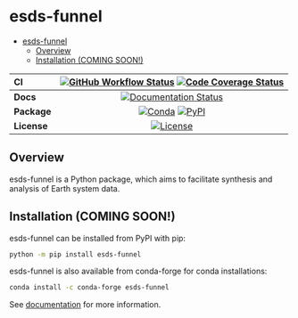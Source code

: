 # esds-funnel

- [esds-funnel](#esds-funnel)
  - [Overview](#overview)
  - [Installation (COMING SOON!)](#installation-coming-soon)

| CI          | [![GitHub Workflow Status][github-ci-badge]][github-ci-link] [![Code Coverage Status][codecov-badge]][codecov-link] |
| :---------- | :-----------------------------------------------------------------------------------------------------------------: |
| **Docs**    |                                   [![Documentation Status][rtd-badge]][rtd-link]                                    |
| **Package** |                        [![Conda][conda-badge]][conda-link] [![PyPI][pypi-badge]][pypi-link]                         |
| **License** |                                       [![License][license-badge]][repo-link]                                        |

## Overview

esds-funnel is a Python package, which aims to facilitate synthesis and analysis of Earth system data.

## Installation (COMING SOON!)

esds-funnel can be installed from PyPI with pip:

```bash
python -m pip install esds-funnel
```

esds-funnel is also available from conda-forge for conda installations:

```bash
conda install -c conda-forge esds-funnel
```

See [documentation](https://esds-funnel.readthedocs.io) for more information.

[github-ci-badge]: https://img.shields.io/github/workflow/status/NCAR/esds-funnel/CI?label=CI&logo=github&style=for-the-badge
[github-ci-link]: https://github.com/NCAR/esds-funnel/actions?query=workflow%3ACI
[codecov-badge]: https://img.shields.io/codecov/c/github/NCAR/esds-funnel.svg?logo=codecov&style=for-the-badge
[codecov-link]: https://codecov.io/gh/NCAR/esds-funnel
[rtd-badge]: https://img.shields.io/readthedocs/esds-funnel/latest.svg?style=for-the-badge
[rtd-link]: https://esds-funnel.readthedocs.io/en/latest/?badge=latest
[pypi-badge]: https://img.shields.io/pypi/v/esds-funnel?logo=pypi&style=for-the-badge
[pypi-link]: https://pypi.org/project/esds-funnel
[conda-badge]: https://img.shields.io/conda/vn/conda-forge/esds-funnel?logo=anaconda&style=for-the-badge
[conda-link]: https://anaconda.org/conda-forge/esds-funnel
[license-badge]: https://img.shields.io/github/license/NCAR/esds-funnel?style=for-the-badge
[repo-link]: https://github.com/NCAR/esds-funnel
